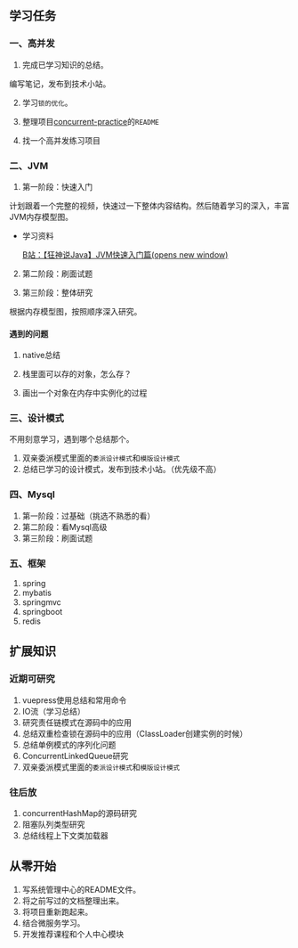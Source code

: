 ## 学习任务

### 一、高并发

1. 完成已学习知识的总结。

编写笔记，发布到技术小站。

2. 学习`锁的优化`。
3. 整理项目[concurrent-practice](https://gitee.com/zztiyjw/concurrent-practice)的`README`

4. 找一个高并发练习项目

### 二、JVM

1. 第一阶段：快速入门

计划跟着一个完整的视频，快速过一下整体内容结构。然后随着学习的深入，丰富JVM内存模型图。

- 学习资料

  [B站：【狂神说Java】JVM快速入门篇(opens new window)](https://www.bilibili.com/video/BV1iJ411d7jS)

2. 第二阶段：刷面试题

3. 第三阶段：整体研究

根据内存模型图，按照顺序深入研究。



#### 遇到的问题

1. native总结

2. 栈里面可以存的对象，怎么存？

3. 画出一个对象在内存中实例化的过程





### 三、设计模式

不用刻意学习，遇到哪个总结那个。

1. 双亲委派模式里面的`委派设计模式`和`模版设计模式`
2. 总结已学习的设计模式，发布到技术小站。（优先级不高）

### 四、Mysql

1. 第一阶段：过基础（挑选不熟悉的看）
2. 第二阶段：看Mysql高级
3. 第三阶段：刷面试题



### 五、框架

1. spring
2. mybatis
3. springmvc
4. springboot
5. redis



## 扩展知识

### 近期可研究

1. vuepress使用总结和常用命令
2. IO流（学习总结）
3. 研究责任链模式在源码中的应用
4. 总结双重检查锁在源码中的应用（ClassLoader创建实例的时候）
5. 总结单例模式的序列化问题
6. ConcurrentLinkedQueue研究
7. 双亲委派模式里面的`委派设计模式`和`模版设计模式`



### 往后放

1. concurrentHashMap的源码研究
2. 阻塞队列类型研究
3. 总结线程上下文类加载器



## 从零开始

1. 写系统管理中心的README文件。
2. 将之前写过的文档整理出来。
3. 将项目重新跑起来。
4. 结合微服务学习。
5. 开发推荐课程和个人中心模块




























